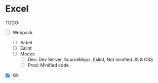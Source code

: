 # Excel

TODO:

- [ ] Webpack
  - [ ] Babel
  - [ ] Eslint
  - [ ] Modes
    - [ ] Dev: Dev Server, SourceMaps, Eslint, Not minified JS & CSS
    - [ ] Prod: Minified code
- [x] Git

